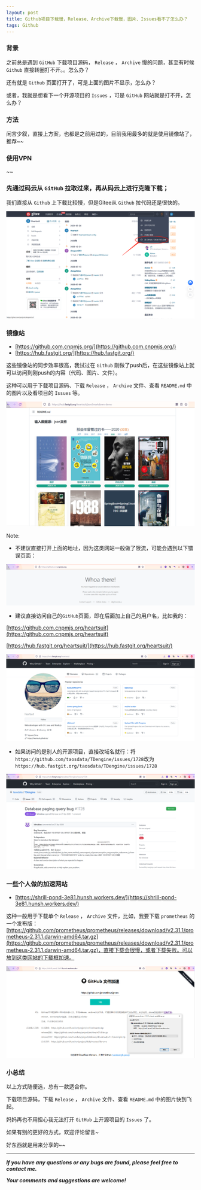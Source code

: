 ```yaml
---
layout: post
title: Github项目下载慢，Release、Archive下载慢，图片、Issues看不了怎么办？
tags: Github
---
```


### 背景

之前总是遇到 `GitHub` 下载项目源码， `Release` ， `Archive` 慢的问题，甚至有时候 `Github` 直接转圈打不开。。怎么办？

还有就是 `Github` 页面打开了，可是上面的图片不显示，怎么办？

或者，我就是想看下一个开源项目的 `Issues` ，可是 `GitHub` 网站就是打不开，怎么办？

### 方法

闲言少叙，直接上方案，也都是之前用过的，目前我用最多的就是使用镜像站了，推荐~~

### 使用VPN

~~

### 先通过码云从 `GitHub` 拉取过来，再从码云上进行克隆下载；

我们直接从 `Github` 上下载比较慢，但是Gitee从 `Github` 拉代码还是很快的。

![2021-12-3-Gitee.jpg](https://github.com/heartsuit/heartsuit.github.io/raw/master/pictures/2021-12-3-Gitee.jpg)

### 镜像站

* [https://github.com.cnpmjs.org/](https://github.com.cnpmjs.org/)
* [https://hub.fastgit.org/](https://hub.fastgit.org/)

这些镜像站的同步效率很高，我试过在 `Github` 刚做了push后，在这些镜像站上就可以访问到刚push的内容（代码、图片、文件）。

这种可以用于下载项目源码、下载 `Release` ， `Archive` 文件、查看 `README.md` 中的图片以及看项目的 `Issues` 等。

![2021-12-3-Image.jpg](https://github.com/heartsuit/heartsuit.github.io/raw/master/pictures/2021-12-3-Image.jpg)

Note: 

* 不建议直接打开上面的地址，因为这类网站一般做了限流，可能会遇到以下错误页面：

![2021-12-3-ErrorSite.jpg](https://github.com/heartsuit/heartsuit.github.io/raw/master/pictures/2021-12-3-ErrorSite.jpg)

* 建议直接访问自己的`GitHub`页面，即在后面加上自己的用户名，比如我的：

[https://github.com.cnpmjs.org/heartsuit](https://github.com.cnpmjs.org/heartsuit)

[https://hub.fastgit.org/heartsuit/](https://hub.fastgit.org/heartsuit/)

![2021-12-3-MirrorSite.jpg](https://github.com/heartsuit/heartsuit.github.io/raw/master/pictures/2021-12-3-MirrorSite.jpg)

* 如果访问的是别人的开源项目，直接改域名就行：将`https://github.com/taosdata/TDengine/issues/1728`改为`https://hub.fastgit.org/taosdata/TDengine/issues/1728`

![2021-12-3-Domain.jpg](https://github.com/heartsuit/heartsuit.github.io/raw/master/pictures/2021-12-3-Domain.jpg)

### 一些个人做的加速网站

* [https://shrill-pond-3e81.hunsh.workers.dev/](https://shrill-pond-3e81.hunsh.workers.dev/)

这种一般用于下载单个 `Release` ， `Archive` 文件，比如，我要下载 `prometheus` 的一个发布版：[https://github.com/prometheus/prometheus/releases/download/v2.31.1/prometheus-2.31.1.darwin-amd64.tar.gz](https://github.com/prometheus/prometheus/releases/download/v2.31.1/prometheus-2.31.1.darwin-amd64.tar.gz)，直接下载会很慢，或者下载失败。可以放到这类网站的下载框加速。

![2021-12-3-3rdSite.jpg](https://github.com/heartsuit/heartsuit.github.io/raw/master/pictures/2021-12-3-3rdSite.jpg)

### 小总结

以上方式随便选，总有一款适合你。

下载项目源码，下载 `Release` ， `Archive` 文件、查看 `README.md` 中的图片快到飞起。

妈妈再也不用担心我无法打开 `GitHub` 上开源项目的 `Issues` 了。

如果有别的更好的方式，欢迎评论留言~

好东西就是用来分享的~~

---

***If you have any questions or any bugs are found, please feel free to contact me.***

***Your comments and suggestions are welcome!***
